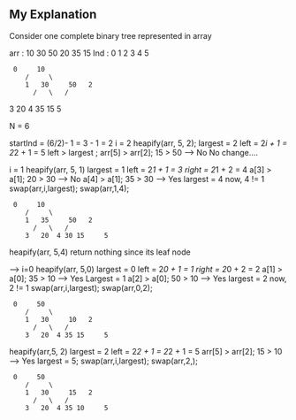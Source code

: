 ## My Explanation

Consider one complete binary tree represented in array

arr : 10 30 50 20 35 15
Ind : 0  1  2  3  4  5

	 0	   10
	  	/     \
        1	30     50   2
	      /   \   /
   3   20  4 35 15     5

N = 6

startInd = (6/2)- 1 = 3 - 1 = 2 
i = 2
heapify(arr, 5, 2);
largest = 2
left = 2*i + 1 = 2*2 + 1 = 5
left > largest ; arr[5] > arr[2]; 15 > 50 --> No
No change....


i = 1
heapify(arr, 5, 1)
largest = 1
left = 2*1 + 1 = 3
right = 2*1 + 2 = 4
a[3] > a[1]; 20 > 30 --> No
a[4] > a[1]; 35 > 30 --> Yes
largest = 4
now, 4 != 1
swap(arr,i,largest); swap(arr,1,4);


	 0	   10
	  	/     \
        1	35     50   2
	      /   \   /
        3   20  4 30 15     5


heapify(arr, 5,4) return nothing since its leaf node

-->
i=0
heapify(arr, 5,0)
largest = 0
left = 2*0 + 1 = 1
right = 2*0 + 2 = 2
a[1] > a[0]; 35 > 10 --> Yes
Largest = 1
a[2] > a[0]; 50 > 10 --> Yes
largest = 2
now, 2 != 1
swap(arr,i,largest); swap(arr,0,2);


	 0	   50
	  	/     \
        1	30     10   2
	      /   \   /
        3   20  4 35 15     5


heapify(arr,5, 2)
largest = 2
left = 2*2 + 1 = 2*2 + 1 = 5
arr[5] > arr[2]; 15 > 10 --> Yes
largest = 5;
swap(arr,i,largest); swap(arr,2,);


	 0	   50
	  	/     \
        1	30     15   2
	      /   \   /
        3   20  4 35 10     5

